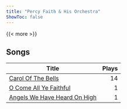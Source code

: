 ```yaml
---
title: "Percy Faith & His Orchestra"
ShowToc: false
---
```


{{< more >}}

## Songs
Title | Plays 
----- | -----: 
[Carol Of The Bells](/songs/carol-of-the-bells) | 14
[O Come All Ye Faithful](/songs/o-come-all-ye-faithful) | 1
[Angels We Have Heard On High](/songs/angels-we-have-heard-on-high) | 1

